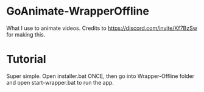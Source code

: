 # GoAnimate-WrapperOffline
What I use to animate videos. Credits to https://discord.com/invite/Kf7BzSw for making this.
# Tutorial
Super simple. Open installer.bat ONCE, then go into Wrapper-Offline folder and open start-wrapper.bat to run the app.
